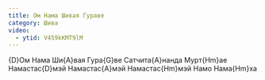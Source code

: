 ```yaml
---
title: Ом Нама Шивая Гураве
category: Шива
video:
  - ytid: V459kKMT9lM
---
```

{D}Ом Нама Ши{A}вая Гура{G}ве Сатчита{A}нанда Мурт{Hm}ае  
Намастас{D}мэй Намастас{A}мэй Намастас{Hm}мэй Намо Нама{Hm}ха